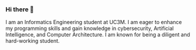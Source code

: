 ### Hi there 👋

<!--
**RodrigoValderreyTarrero/RodrigoValderreyTarrero** is a ✨ _special_ ✨ repository because its `README.md` (this file) appears on your GitHub profile.
-->
I am an Informatics Engineering student at UC3M.
I am eager to enhance my programming skills and gain knowledge in cybersecurity, Artificial Intelligence, and Computer Architecture.
I am known for being a diligent and hard-working student. 

